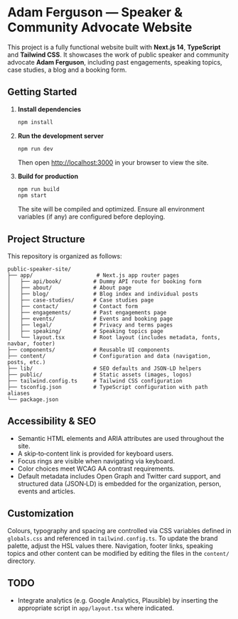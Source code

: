 # Adam Ferguson — Speaker & Community Advocate Website

This project is a fully functional website built with **Next.js 14**, **TypeScript** and **Tailwind CSS**. It showcases the work of public speaker and community advocate **Adam Ferguson**, including past engagements, speaking topics, case studies, a blog and a booking form.

## Getting Started

1. **Install dependencies**

   ```bash
   npm install
   ```

2. **Run the development server**

   ```bash
   npm run dev
   ```

   Then open [http://localhost:3000](http://localhost:3000) in your browser to view the site.

3. **Build for production**

   ```bash
   npm run build
   npm start
   ```

   The site will be compiled and optimized. Ensure all environment variables (if any) are configured before deploying.

## Project Structure

This repository is organized as follows:

```
public-speaker-site/
├── app/                    # Next.js app router pages
│   ├── api/book/          # Dummy API route for booking form
│   ├── about/             # About page
│   ├── blog/              # Blog index and individual posts
│   ├── case-studies/      # Case studies page
│   ├── contact/           # Contact form
│   ├── engagements/       # Past engagements page
│   ├── events/            # Events and booking page
│   ├── legal/             # Privacy and terms pages
│   ├── speaking/          # Speaking topics page
│   └── layout.tsx         # Root layout (includes metadata, fonts, navbar, footer)
├── components/            # Reusable UI components
├── content/               # Configuration and data (navigation, posts, etc.)
├── lib/                   # SEO defaults and JSON‑LD helpers
├── public/                # Static assets (images, logos)
├── tailwind.config.ts     # Tailwind CSS configuration
├── tsconfig.json          # TypeScript configuration with path aliases
└── package.json
```

## Accessibility & SEO

* Semantic HTML elements and ARIA attributes are used throughout the site.
* A skip‑to‑content link is provided for keyboard users.
* Focus rings are visible when navigating via keyboard.
* Color choices meet WCAG AA contrast requirements.
* Default metadata includes Open Graph and Twitter card support, and structured data (JSON‑LD) is embedded for the organization, person, events and articles.

## Customization

Colours, typography and spacing are controlled via CSS variables defined in `globals.css` and referenced in `tailwind.config.ts`. To update the brand palette, adjust the HSL values there. Navigation, footer links, speaking topics and other content can be modified by editing the files in the `content/` directory.

## TODO

* Integrate analytics (e.g. Google Analytics, Plausible) by inserting the appropriate script in `app/layout.tsx` where indicated.

